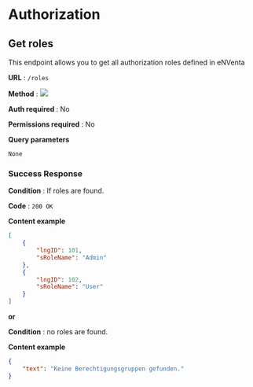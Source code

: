 # Authorization

## Get roles

This endpoint allows you to get all authorization roles defined in eNVenta

**URL** : `/roles`

**Method** : <img src="https://img.shields.io/badge/GET%20-%23323330.svg?&style=flat&color=green"/>

**Auth required** : No

**Permissions required** : No

**Query parameters**

```
None
```

### Success Response

**Condition** : If roles are found.

**Code** : `200 OK`

**Content example**

```json
[
    {
        "lngID": 101,
        "sRoleName": "Admin"
    },
    {
        "lngID": 102,
        "sRoleName": "User"
    }
]
```

**or**

**Condition** : no roles are found.

**Content example**

```json
{
    "text": "Keine Berechtigungsgruppen gefunden."
}
```